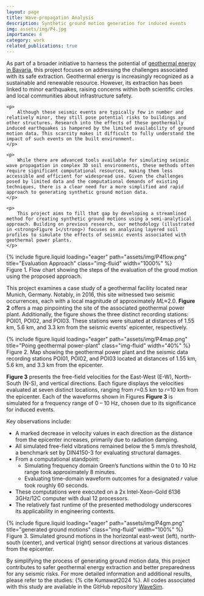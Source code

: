 ```yaml
---
layout: page
title: Wave-propagation Analysis
description: Synthetic ground motion generation for induced events
img: assets/img/P4.jpg
importance: 4
category: work
related_publications: true
---
```

<div class="project-introduction">
    <p>
        As part of a broader initiative to harness the potential of <a href="https://geothermie-allianz.de/en/home/" target="_blank">geothermal energy in Bavaria</a>, this project focuses on addressing the challenges associated with its safe extraction. Geothermal energy is increasingly recognized as a sustainable and renewable resource. However, its extraction has been linked to minor earthquakes, raising concerns within both scientific circles and local communities about infrastructure safety.
    </p>

    <p> 
        Although these seismic events are typically few in number and relatively minor, they still pose potential risks to buildings and other structures. Research into the effects of these geothermally induced earthquakes is hampered by the limited availability of ground motion data. This scarcity makes it difficult to fully understand the impact of such events on the built environment.
    </p>

    <p>
        While there are advanced tools available for simulating seismic wave propagation in complex 3D soil environments, these methods often require significant computational resources, making them less accessible and efficient for widespread use. Given the challenges posed by limited data and the computational demands of existing techniques, there is a clear need for a more simplified and rapid approach to generating synthetic ground motion data.
    </p>

    <p>
        This project aims to fill that gap by developing a streamlined method for creating synthetic ground motions using a semi-analytical approach. Building on previous research, our methodology (illustrated in <strong>Figure 1</strong>) focuses on analyzing layered soil profiles to simulate the effects of seismic events associated with geothermal power plants. 
    </p>

</div>

<div class="row">
        <div class="col-sm mt-3 mt-md-0 text-center">
            {% include figure.liquid loading="eager" path="assets/img/P4flow.png" title="Evaluation Approach" class="img-fluid" width="1000%" %}
        </div>
    </div>
<div class="caption text-center">
    Figure 1. Flow chart showing the steps of the evaluation of the groud motion using the proposed approach. 
 </div>

<p>
    This project examines a case study of a geothermal facility located near Munich, Germany. Notably, in 2016, this site witnessed two seismic occurrences, each with a local magnitude of approximately 𝑀𝐿≈2.0. <strong>Figure 2</strong> offers a map pinpointing the site of the associated geothermal power plant. Additionally, the figure shows the three distinct recording stations: POI01, POI02, and POI03. These stations were situated at distances of 1.55 km, 5.6 km, and 3.3 km from the seismic events' epicenter, respectively.
</p>

<div class="row">
    <div class="col-sm mt-3 mt-md-0 text-center">
        {% include figure.liquid loading="eager" path="assets/img/P4map.png" title="Poing geothermal power-plant" class="img-fluid" width="40%" %}
    </div>
</div>
<div class="caption text-center">
    Figure 2. Map showing the geothermal power plant and the seismic data recording stations POI01, POI02, and POI03 located at distances of 1.55 km, 5.6 km, and 3.3 km from the epicenter.
</div>

<p>
    <strong>Figure 3</strong> presents the free-field velocities for the East-West (E-W), North-South (N-S), and vertical directions. Each figure displays the velocities evaluated at seven distinct locations, ranging from 𝑟=0.5 km to 𝑟=10 km from the epicenter. Each of the waveforms shown in Figures <strong>Figure 3</strong> is simulated for a frequency range of 0 – 10 Hz, chosen due to its significance for induced events. 
</p>

<p>
    Key observations include:
</p>
<ul>
    <li>A marked decrease in velocity values in each direction as the distance from the epicenter increases, primarily due to radiation damping.</li>
    <li>All simulated free-field vibrations remained below the 5 mm/s threshold, a benchmark set by DIN4150-3 for evaluating structural damages.</li>
    <li>From a computational standpoint:
        <ul>
            <li>Simulating frequency domain Green’s functions within the 0 to 10 Hz range took approximately 8 minutes.</li>
            <li>Evaluating time-domain waveform outcomes for a designated 𝑟 value took roughly 60 seconds.</li>
        </ul>
    </li>
    <li>These computations were executed on a 2x Intel-Xeon-Gold 6136 3GHz/12C computer with dual 12 processors.</li>
    <li>The relatively fast runtime of the presented methodology underscores its applicability in engineering contexts.</li>
</ul>

<div class="row">
    <div class="col-sm mt-3 mt-md-0 text-center">
        {% include figure.liquid loading="eager" path="assets/img/P4gm.png" title="generated ground motions" class="img-fluid" width="100%" %}
    </div>
</div>
<div class="caption text-center">
    Figure 3. Simulated ground motions in the horizontal east-west (left), north-south (center), and vertical (right) sensor directions at various distances from the epicenter.
</div>

<p>
    By simplifying the process of generating ground motion data, this project contributes to safer geothermal energy extraction and better preparedness for any seismic risks. For more detailed information and additional results, please refer to the studies: {% cite Kumawat2024 %}. All codes associated with this study are available in the GitHub repository <a href="https://github.com/Aditi-Kumawat/WaveSim" target="_blank">WaveSim</a>.  
</p>



